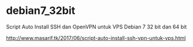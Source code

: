 # debian7_32bit
Script Auto Install SSH dan OpenVPN untuk VPS Debian 7 32 bit dan 64 bit

http://www.masarif.tk/2017/06/script-auto-install-ssh-vpn-untuk-vps.html

